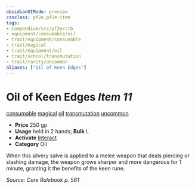 ```yaml
---
obsidianUIMode: preview
cssclass: pf2e,pf2e-item
tags:
- compendium/src/pf2e/crb
- equipment/consumable/oil
- trait/equipment/consumable
- trait/magical
- trait/equipment/oil
- trait/school/transmutation
- trait/rarity/uncommon
aliases: ["Oil of Keen Edges"]
---
```

# Oil of Keen Edges *Item 11*  
[consumable](consumable.md)  [magical](magical.md)  [oil](oil.md)  [transmutation](transmutation.md)  [uncommon](uncommon.md)  

- **Price** 250 gp
- **Usage** held in 2 hands; **Bulk** L
- **Activate** [Interact](interact.md)
- **Category** Oil

When this silvery salve is applied to a melee weapon that deals piercing or slashing damage, the weapon grows sharper and more dangerous for 1 minute, granting it the benefits of the keen rune.

*Source: Core Rulebook p. 561*